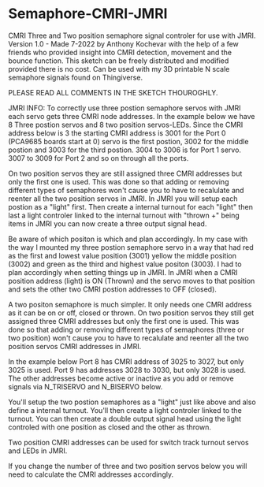 # Semaphore-CMRI-JMRI
CMRI Three and Two position semaphore signal controler for use with JMRI.
Version 1.0 - Made 7-2022 by Anthony Kochevar 
with the help of a few friends who provided insight into CMRI detection, movement 
and the bounce function.
This sketch can be freely distributed and modified provided there is no cost.
Can be used with my 3D printable N scale semaphore signals found on
Thingiverse.

PLEASE READ ALL COMMENTS IN THE SKETCH THOUROGHLY.

JMRI INFO:  To correctly use three postion semaphore servos with JMRI 
each servo gets three CMRI node addresses.  In the example below we have
8 Three postion servos and 8 two position servos-LEDs.
Since the CMRI address below is 3 the starting CMRI address is 3001 for
the Port 0 (PCA9685 boards start at 0) servo is the first postion, 3002 for 
the middle postion and 3003 for the third postion.  3004 to 3006 is for Port 1 servo.  
3007 to 3009 for Port 2 and so on through all the ports.

On two position servos they are still assigned three CMRI addresses but only the first one is used.
This was done so that adding or removing different types of semaphores
won't cause you to have to recalulate and reenter all the two position servos in JMRI.
In JMRI you will setup each postion as a "light" first. Then create a internal turnout 
for each "light" then last a light controler linked to the internal turnout with 
"thrown +" being items in JMRI you can now create a three output signal head.

Be aware of which positon is which and plan accordingly.  In my case with the way
I mounted my three postion semaphore servo in a way that had red as the first and lowest value
position (3001) yellow the middle position (3002) and green as the third and highest
value positon (3003).  I had to plan accordingly when setting things up in JMRI.
In JMRI when a CMRI position address (light) is ON (Thrown) and the servo moves to that position
and sets the other two CMRI postion addresses to OFF (closed).

A two positon semaphore is much simpler.  It only needs one CMRI address as it can be 
on or off, closed or thrown.  On two position servos they still get assigned three CMRI 
addresses but only the first one is used.  This was done so that adding or removing different 
types of semaphores (three or two position) won't cause you to have to recalulate and reenter 
all the two position servos CMRI addresses in JMRI.

In the example below Port 8 has CMRI address of 3025 to 3027, but only 3025 is used.
Port 9 has addresses 3028 to 3030, but only 3028 is used.  The other addresses become 
active or inactive as you add or remove signals via N_TRISERVO and N_BISERVO below.

You'll setup the two postion semaphores as a "light" just like above and also define a 
internal turnout.  You'll then create a light controler linked to the turnout.
You can then create a double output signal head using the light controled with one position 
as closed and the other as thrown.

Two position CMRI addresses can be used for switch track turnout servos and LEDs in JMRI.

If you change the number of three and two position servos below you will need to calculate the CMRI 
addresses accordingly.

